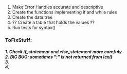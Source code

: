 1. Make Error Handles accurate and descriptive
2. Create the functions implementing if and while rules
3. Create the data tree
4. ?? Create a table that holds the values ??
5. Run tests for syntax()


**<h3>ToFixStuff:</h3>**
    <h5><p>1. Check if_statement and else_statement more carefuly
    <br>2. **BIG BUG:** sometimes ":" is not returned from lex()
    <br>3.
    <br>4.
    </h5>
